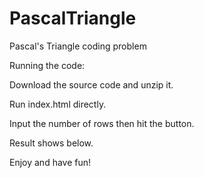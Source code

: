 # PascalTriangle
Pascal's Triangle coding problem

Running the code:

Download the source code and unzip it.

Run index.html directly.

Input the number of rows then hit the button.

Result shows below.

Enjoy and have fun!